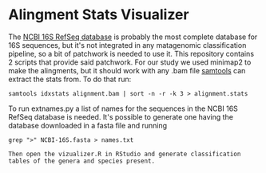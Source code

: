 # Alingment Stats Visualizer
The [NCBI 16S RefSeq database](https://www.ncbi.nlm.nih.gov/refseq/targetedloci/16S_process/) is probably the most complete database for 16S sequences, but it's not integrated in any matagenomic classification pipeline, so a bit of patchwork is needed to use it. This repository contains 2 scripts that provide said patchwork.
For our study we used minimap2 to make the alingments, but it should work with any .bam file [samtools](https://github.com/samtools/samtools) can extract the stats from. To do that run:
```
samtools idxstats alignment.bam | sort -n -r -k 3 > alignment.stats
```

To run extnames.py a list of names for the sequences in the NCBI 16S RefSeq database is needed. It's possible to generate one having the database downloaded in a fasta file and running
```
grep ">" NCBI-16S.fasta > names.txt

Then open the vizualizer.R in RStudio and generate classification tables of the genera and species present.
